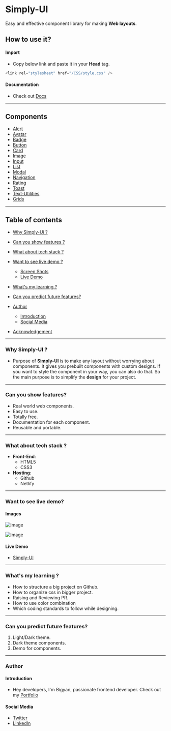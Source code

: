 # Simply-UI
Easy and effective component library for making **Web layouts**.

## How to use it?

#### Import
* Copy below link and paste it in your **Head** tag.
```javascript
<link rel="stylesheet" href="/CSS/style.css" />
```

#### Documentation
* Check out [Docs](https://simplyui.netlify.app/documentation/docs)

***

## Components

* [Alert](https://simplyui.netlify.app/documentation/docs#alert)
* [Avatar](https://simplyui.netlify.app/documentation/docs#avatar)
* [Badge](https://simplyui.netlify.app/documentation/docs#badge)
* [Button](https://simplyui.netlify.app/documentation/docs#button)
* [Card](https://simplyui.netlify.app/documentation/docs#card)
* [Image](https://simplyui.netlify.app/documentation/docs#image)
* [Input](https://simplyui.netlify.app/documentation/docs#input)
* [List](https://simplyui.netlify.app/documentation/docs#list)
* [Modal](https://simplyui.netlify.app/documentation/docs#modal)
* [Navigation](https://simplyui.netlify.app/documentation/docs#navigation)
* [Rating](https://simplyui.netlify.app/documentation/docs#rating)
* [Toast](https://simplyui.netlify.app/documentation/docs#toast)
* [Text-Utilities](https://simplyui.netlify.app/documentation/docs#text-utilities)
* [Grids](https://simplyui.netlify.app/documentation/docs#grid)

***

## Table of contents
* [Why Simply-Ui ?](#why)
* [Can you show features ?](#features)
* [What about tech stack ?](#tech-stack)
* [Want to see live demo ?](#live-demo)

  * [Screen Shots](#images)
  * [Live Demo](#link)
  
* [What's my learning ?](#learnings)
* [Can you predict future features?](#future-features)
* [Author](#author)

  * [Introduction](#introduction)
  * [Social Media](#social-media)
  
* [Acknowledgement](#acknowledgement)

***

<a name="why"/>

### Why Simply-UI ?
* Purpose of **Simply-UI**  is to make any layout without worrying about components. It gives you prebuilt components with custom designs. If you want to style the component in your way, you can also do that. So the main purpose is to simplify the **design** for your project.

***


<a name="features"/>

### Can you show features?
* Real world web components.
* Easy to use.
* Totally free.
* Documentation for each component.
* Reusable and portable.

*** 

<a name="tech-stack"/>

### What about tech stack ?
* **Front-End**:
  * HTML5
  * CSS3
* **Hosting**:
  * Github
  * Netlify

***

<a name="live-demo"/>

### Want to see live demo?

<a name="Screen Shots"/>

#### Images
![image](https://user-images.githubusercontent.com/86798277/206423137-763c03f6-8d88-4fb1-ad92-c75b8bd2efe6.png)

![image](https://user-images.githubusercontent.com/86798277/206423375-9b7f8767-d2be-478f-9538-c29d08b1abb0.png)



<a name="link"/>

#### Live Demo
* [Simply-UI](https://simplyui.netlify.app/)

***

<a name="learnings"/>

### What's my learning ?
* How to structure a big project on Github.
* How to organize css in bigger project.
* Raising and Reviewing PR.
* How to use color combination
* Which coding standards to follow while designing.

***

<a name="future-features"/>  

### Can you predict future features?
1. Light/Dark theme.
2. Dark theme components.
3. Demo for components.


<a name="author"/>

***
### Author

<a name="introduction"/>

#### Introduction
* Hey developers, I'm Bigyan, passionate frontend developer. Check out my [Portfolio](https://bigyanpatel2.netlify.app/)

<a name="social-media"/>

#### Social Media
* [Twitter](https://twitter.com/meet_bigyan20)
* [LinkedIn](https://www.linkedin.com/in/bigyanpatel/)
